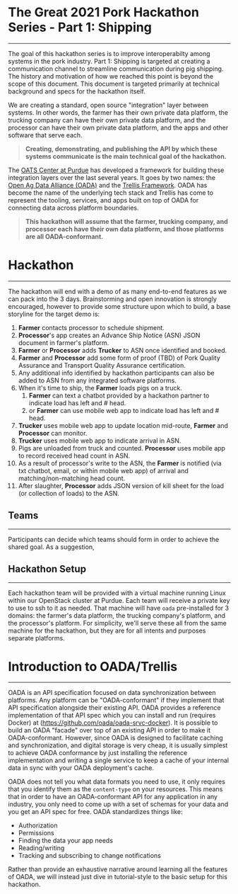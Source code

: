 # The Great 2021 Pork Hackathon Series - Part 1: Shipping
---------------------------------------------------------
The goal of this hackathon series is to improve interoperabilty among systems in the pork industry.  Part 1: Shipping is targeted at creating a communication channel to streamline communication during pig shipping.  The history and motivation of how we reached this point is beyond the scope of this document.  This document is targeted primarily at technical background and specs for the hackathon itself.

We are creating a standard, open source "integration" layer between systems.  In other words, the farmer has their own private data platform, the trucking company can have their own private data platform, and the processor can have their own private data platform, and the apps and other software that serve each.  

>**Creating, demonstrating, and publishing the API by which these systems communicate is the main technical goal of the hackathon.**


The [OATS Center at Purdue](https://oatscenter.org) has developed a framework for building these integration layers over the last several years.  It goes by two names: the [Open Ag Data Alliance (OADA)](https://github.com/oada/oada-docs) and the [Trellis Framework](https://github.com/trellisfw).  OADA has become the name of the underlying tech stack and Trellis has come to represent the tooling, services, and apps built on top of OADA for connecting data across platform boundaries.  

>**This hackathon will assume that the farmer, trucking company, and processor each have their own data platform, and those platforms are all OADA-conformant.**

# Hackathon
------------------
The hackathon will end with a demo of as many end-to-end features as we can pack into the 3 days.  Brainstorming and open innovation is strongly encouraged, however to provide some structure upon which to build, a base storyline for the target demo is:
1. **Farmer** contacts processor to schedule shipment.
2. **Processor**'s app creates an Advance Ship Notice (ASN) JSON document in farmer's platform.
3. **Farmer** or **Processor** adds **Trucker** to ASN once identified and booked.
4. **Farmer** and **Processor** add some form of proof (TBD) of Pork Quality Assurance and Transport Quality Assurance certification.
5. Any additional info identified by hackathon participants can also be added to ASN from any integrated software platforms.
6. When it's time to ship, the **Farmer** loads pigs on a truck. 
    1. **Farmer** can text a chatbot provided by a hackathon partner to indicate load has left and # head.
    2. or **Farmer** can use mobile web app to indicate load has left and # head.
6. **Trucker** uses mobile web app to update location mid-route, **Farmer** and **Processor** can monitor.
7. **Trucker** uses mobile web app to indicate arrival in ASN.
8. Pigs are unloaded from truck and counted.  **Processor** uses mobile app to record received head count in ASN.
9. As a result of processor's write to the ASN, the **Farmer** is notified (via txt chatbot, email, or within mobile web app) of arrival and matching/non-matching head count.
10. After slaughter, **Processor** adds JSON version of kill sheet for the load (or collection of loads) to the ASN.

## Teams
------------------
Participants can decide which teams should form in order to achieve the shared goal. As a suggestion,

## Hackathon Setup
------------------
Each hackathon team will be provided with a virtual machine running Linux within our OpenStack cluster at Purdue.  Each team will receive a private key to use to ssh to it as needed.  That machine will have `oada` pre-installed for 3 domains: the farmer's data platform, the trucking company's platform, and the processor's platform.  For simplicity, we'll serve these all from the same machine for the hackathon, but they are for all intents and purposes separate platforms.
 


# Introduction to OADA/Trellis
---------------------------------
OADA is an API specification focused on data synchronization between platforms.  Any platform can be "OADA-conformant" if they implement that API specification alongside their existing API.  OADA provides a reference implementation of that API spec which you can install and run (requires Docker) at (https://github.com/oada/oada-srvc-docker).  It is possible to build an OADA "facade" over top of an existing API in order to make it OADA-conformant.  However, since OADA is designed to facilitate caching and synchronization, and digital storage is very cheap, it is usually simplest to achieve OADA conformance by just installing the reference implementation and writing a single service to keep a cache of your internal data in sync with your OADA deployment's cache.  

OADA does not tell you what data formats you need to use, it only requires that you identify them as the `content-type` on your resources.  This means that in order to have an OADA-conformant API for any application in any industry, you only need to come up with a set of schemas for your data and you get an API spec for free.  OADA standardizes things like:
* Authorization
* Permissions
* Finding the data your app needs
* Reading/writing
* Tracking and subscribing to change notifications

Rather than provide an exhaustive narrative around learning all the features of OADA, we will instead just dive in tutorial-style to the basic setup for this hackathon.

